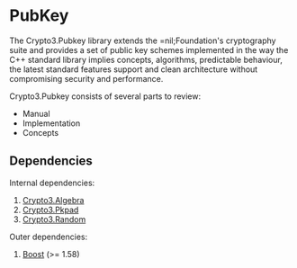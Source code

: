 # PubKey

The Crypto3.Pubkey library extends the =nil;Foundation's cryptography suite and provides a set of public key schemes implemented in the way the C++ standard library implies concepts, algorithms, predictable behaviour, the latest standard features support and clean architecture without compromising security and performance.

Crypto3.Pubkey consists of several parts to review:

- Manual
- Implementation
- Concepts

## Dependencies

Internal dependencies:

1. [Crypto3.Algebra](https://github.com/NilFoundation/crypto3-algebra.git)
2. [Crypto3.Pkpad](https://github.com/NilFoundation/crypto3-pkpad.git)
3. [Crypto3.Random](https://github.com/NilFoundation/crypto3-random.git)

Outer dependencies:

1. [Boost](https://boost.org) (>= 1.58)

